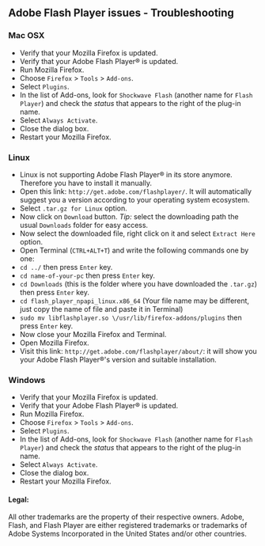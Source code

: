 ## Adobe Flash Player issues - Troubleshooting

### Mac OSX
* Verify that your Mozilla Firefox is updated.
* Verify that your Adobe Flash Player® is updated.
* Run Mozilla Firefox.
* Choose `Firefox` > `Tools` > `Add-ons`.
* Select `Plugins`.
* In the list of Add-ons, look for `Shockwave Flash` (another name for `Flash Player`) and check the _status_ that appears to the right of the plug-in name.
* Select `Always Activate`.
* Close the dialog box.
* Restart your Mozilla Firefox.

### Linux
* Linux is not supporting Adobe Flash Player® in its store anymore. Therefore you have to install it manually.
* Open this link: `http://get.adobe.com/flashplayer/`. It will automatically suggest you a version according to your operating system ecosystem.
* Select `.tar.gz for Linux` option.
* Now click on `Download` button. _Tip:_ select the downloading path the usual `Downloads` folder for easy access.
* Now select the downloaded file, right click on it and select `Extract Here` option.
* Open Terminal (`CTRL+ALT+T`) and write the following commands one by one:
* `cd ../` then press `Enter` key.
* `cd name-of-your-pc` then press `Enter` key.
* `cd Downloads` (this is the folder where you have downloaded the `.tar.gz`) then press `Enter` key.
* `cd flash_player_npapi_linux.x86_64` (Your file name may be different, just copy the name of file and paste it in Terminal)
* `sudo mv libflashplayer.so \/usr/lib/firefox-addons/plugins` then press `Enter` key.
* Now close your Mozilla Firefox and Terminal.
* Open Mozilla Firefox. 
* Visit this link: `http://get.adobe.com/flashplayer/about/`: it will show you your Adobe Flash Player®'s version and suitable installation.

### Windows
* Verify that your Mozilla Firefox is updated.
* Verify that your Adobe Flash Player® is updated.
* Run Mozilla Firefox.
* Choose `Firefox` > `Tools` > `Add-ons`.
* Select `Plugins`.
* In the list of Add-ons, look for `Shockwave Flash` (another name for `Flash Player`) and check the _status_ that appears to the right of the plug-in name.
* Select `Always Activate`.
* Close the dialog box.
* Restart your Mozilla Firefox.

#### Legal:
All other trademarks are the property of their respective owners.
Adobe, Flash, and Flash Player are either registered trademarks or trademarks of Adobe Systems Incorporated in the United States and/or other countries.